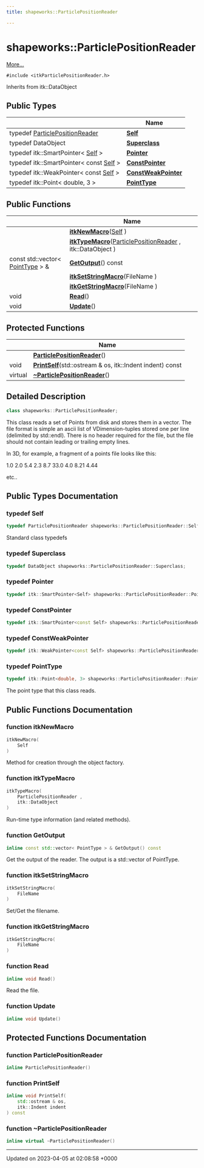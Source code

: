 ```yaml
---
title: shapeworks::ParticlePositionReader

---
```


# shapeworks::ParticlePositionReader



 [More...](#detailed-description)


`#include <itkParticlePositionReader.h>`

Inherits from itk::DataObject

## Public Types

|                | Name           |
| -------------- | -------------- |
| typedef [ParticlePositionReader](../Classes/classshapeworks_1_1ParticlePositionReader.md) | **[Self](../Classes/classshapeworks_1_1ParticlePositionReader.md#typedef-self)**  |
| typedef DataObject | **[Superclass](../Classes/classshapeworks_1_1ParticlePositionReader.md#typedef-superclass)**  |
| typedef itk::SmartPointer< [Self](../Classes/classshapeworks_1_1ParticlePositionReader.md#typedef-self) > | **[Pointer](../Classes/classshapeworks_1_1ParticlePositionReader.md#typedef-pointer)**  |
| typedef itk::SmartPointer< const [Self](../Classes/classshapeworks_1_1ParticlePositionReader.md#typedef-self) > | **[ConstPointer](../Classes/classshapeworks_1_1ParticlePositionReader.md#typedef-constpointer)**  |
| typedef itk::WeakPointer< const [Self](../Classes/classshapeworks_1_1ParticlePositionReader.md#typedef-self) > | **[ConstWeakPointer](../Classes/classshapeworks_1_1ParticlePositionReader.md#typedef-constweakpointer)**  |
| typedef itk::Point< double, 3 > | **[PointType](../Classes/classshapeworks_1_1ParticlePositionReader.md#typedef-pointtype)**  |

## Public Functions

|                | Name           |
| -------------- | -------------- |
| | **[itkNewMacro](../Classes/classshapeworks_1_1ParticlePositionReader.md#function-itknewmacro)**([Self](../Classes/classshapeworks_1_1ParticlePositionReader.md#typedef-self) ) |
| | **[itkTypeMacro](../Classes/classshapeworks_1_1ParticlePositionReader.md#function-itktypemacro)**([ParticlePositionReader](../Classes/classshapeworks_1_1ParticlePositionReader.md) , itk::DataObject ) |
| const std::vector< [PointType](../Classes/classshapeworks_1_1ParticlePositionReader.md#typedef-pointtype) > & | **[GetOutput](../Classes/classshapeworks_1_1ParticlePositionReader.md#function-getoutput)**() const |
| | **[itkSetStringMacro](../Classes/classshapeworks_1_1ParticlePositionReader.md#function-itksetstringmacro)**(FileName ) |
| | **[itkGetStringMacro](../Classes/classshapeworks_1_1ParticlePositionReader.md#function-itkgetstringmacro)**(FileName ) |
| void | **[Read](../Classes/classshapeworks_1_1ParticlePositionReader.md#function-read)**() |
| void | **[Update](../Classes/classshapeworks_1_1ParticlePositionReader.md#function-update)**() |

## Protected Functions

|                | Name           |
| -------------- | -------------- |
| | **[ParticlePositionReader](../Classes/classshapeworks_1_1ParticlePositionReader.md#function-particlepositionreader)**() |
| void | **[PrintSelf](../Classes/classshapeworks_1_1ParticlePositionReader.md#function-printself)**(std::ostream & os, itk::Indent indent) const |
| virtual | **[~ParticlePositionReader](../Classes/classshapeworks_1_1ParticlePositionReader.md#function-~particlepositionreader)**() |

## Detailed Description

```cpp
class shapeworks::ParticlePositionReader;
```


This class reads a set of Points from disk and stores them in a vector. The file format is simple an ascii list of VDimension-tuples stored one per line (delimited by std::endl). There is no header required for the file, but the file should not contain leading or trailing empty lines.

In 3D, for example, a fragment of a points file looks like this:

1.0 2.0 5.4 2.3 8.7 33.0 4.0 8.21 4.44

etc.. 

## Public Types Documentation

### typedef Self

```cpp
typedef ParticlePositionReader shapeworks::ParticlePositionReader::Self;
```


Standard class typedefs 


### typedef Superclass

```cpp
typedef DataObject shapeworks::ParticlePositionReader::Superclass;
```


### typedef Pointer

```cpp
typedef itk::SmartPointer<Self> shapeworks::ParticlePositionReader::Pointer;
```


### typedef ConstPointer

```cpp
typedef itk::SmartPointer<const Self> shapeworks::ParticlePositionReader::ConstPointer;
```


### typedef ConstWeakPointer

```cpp
typedef itk::WeakPointer<const Self> shapeworks::ParticlePositionReader::ConstWeakPointer;
```


### typedef PointType

```cpp
typedef itk::Point<double, 3> shapeworks::ParticlePositionReader::PointType;
```


The point type that this class reads. 


## Public Functions Documentation

### function itkNewMacro

```cpp
itkNewMacro(
    Self 
)
```


Method for creation through the object factory. 


### function itkTypeMacro

```cpp
itkTypeMacro(
    ParticlePositionReader ,
    itk::DataObject 
)
```


Run-time type information (and related methods). 


### function GetOutput

```cpp
inline const std::vector< PointType > & GetOutput() const
```


Get the output of the reader. The output is a std::vector of PointType. 


### function itkSetStringMacro

```cpp
itkSetStringMacro(
    FileName 
)
```


Set/Get the filename. 


### function itkGetStringMacro

```cpp
itkGetStringMacro(
    FileName 
)
```


### function Read

```cpp
inline void Read()
```


Read the file. 


### function Update

```cpp
inline void Update()
```


## Protected Functions Documentation

### function ParticlePositionReader

```cpp
inline ParticlePositionReader()
```


### function PrintSelf

```cpp
inline void PrintSelf(
    std::ostream & os,
    itk::Indent indent
) const
```


### function ~ParticlePositionReader

```cpp
inline virtual ~ParticlePositionReader()
```


-------------------------------

Updated on 2023-04-05 at 02:08:58 +0000